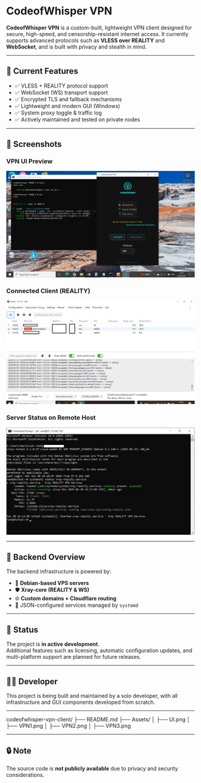 # CodeofWhisper VPN

**CodeofWhisper VPN** is a custom-built, lightweight VPN client designed for secure, high-speed, and censorship-resistant internet access. It currently supports advanced protocols such as **VLESS over REALITY** and **WebSocket**, and is built with privacy and stealth in mind.

---

## 🚀 Current Features

- ✅ VLESS + REALITY protocol support
- ✅ WebSocket (WS) transport support
- ✅ Encrypted TLS and fallback mechanisms
- ✅ Lightweight and modern GUI (Windows)
- ✅ System proxy toggle & traffic log
- ✅ Actively maintained and tested on private nodes

---

## 📸 Screenshots

### VPN UI Preview

![VPN UI](Assets/UI.png)

### Connected Client (REALITY)

![Connected](Assets/VPN3.png)

### Server Status on Remote Host

![Server Status](Assets/VPN1.png)

---

## 🔧 Backend Overview

The backend infrastructure is powered by:

- 🐧 **Debian-based VPS servers**
- 🛡️ **Xray-core (REALITY & WS)**
- 🌐 **Custom domains + Cloudflare routing**
- 📂 JSON-configured services managed by `systemd`

---

## 📍 Status

The project is **in active development**.  
Additional features such as licensing, automatic configuration updates, and multi-platform support are planned for future releases.

---

## 🧑‍💻 Developer

This project is being built and maintained by a solo developer, with all infrastructure and GUI components developed from scratch.

---
codeofwhisper-vpn-client/
├── README.md
├── Assets/
│ ├── UI.png
│ ├── VPN1.png
│ ├── VPN2.png
│ ├── VPN3.png

---

## 🔒 Note

The source code is **not publicly available** due to privacy and security considerations.

